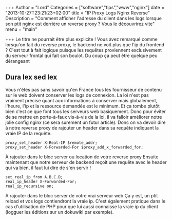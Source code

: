 +++
Author = "Lord"
Categories = ["software","tips","www","nginx"]
date = "2013-10-27T23:21:23+02:00"
title = "IP Proxy Logs Nginx Reverse"
Description = "Comment afficher l'adresse du client dans les logs lorsque son ptit nginx est derrière un reverse proxy ? Vous le découvrirez vite"
menu = "main"

+++
Le titre ne pourrait être plus explicite ! Vous avez remarqué comme lorsqu'on fait du reverse proxy, le backend ne voit plus que l'ip du frontend ? C'est tout à fait logique puisque les requêtes proviennent exclusivement du serveur frontal qui fait son boulot. Du coup ça peut être quelque peu dérangeant

## Dura lex sed lex
Vous n'êtes pas sans savoir qu'en France tous les fournisseur de contenu sur le web doivent conserver les logs de connexion. La loi n'est pas vraiment précise quant aux informations à conserver mais globalement, l'heure, l'ip et la ressource demandée est le minimum. Et ça tombe plutôt bien c'est ce que font tous les serveurs web basiquement. Donc pour éviter de se mettre en porte-à-faux vis-à-vis de la loi, il va falloir améliorer notre jolie config nginx (ce sera surement un futur article).
Donc on va devoir dire à notre reverse proxy de rajouter un header dans sa requête indiquant la vraie IP de la requête.
```
proxy_set_header X-Real-IP $remote_addr;
proxy_set_header X-Forwarded-For $proxy_add_x_forwarded_for;
```

À rajouter dans le bloc server ou location de votre reverse proxy
Ensuite maintenant que notre serveur de backend reçoit une requête avec le header qui va bien, il faut lui dire de s'en servir !
```
set real_ip_from A.B.C.D;
real_ip_header X-Forwarded-For;
real_ip_recursive on;
```
À rajouter dans le bloc server de votre vrai serveur web
Ça y est, un ptit reload et vos logs contiendront la vraie ip. C'est également pratique dans le cas d'utilisation de PHP pour que lui aussi connaisse la vraie ip du client (logguer les éditions sur un dokuwiki par exemple).

